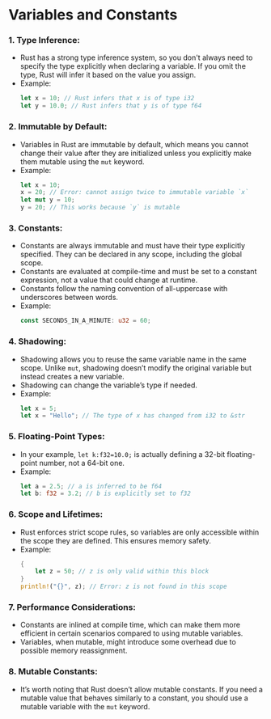 # Variables and Constants

### 1. **Type Inference**:
   - Rust has a strong type inference system, so you don't always need to specify the type explicitly when declaring a variable. If you omit the type, Rust will infer it based on the value you assign.
   - Example:
     ```rust
     let x = 10; // Rust infers that x is of type i32
     let y = 10.0; // Rust infers that y is of type f64
     ```

### 2. **Immutable by Default**:
   - Variables in Rust are immutable by default, which means you cannot change their value after they are initialized unless you explicitly make them mutable using the `mut` keyword.
   - Example:
     ```rust
     let x = 10;
     x = 20; // Error: cannot assign twice to immutable variable `x`
     let mut y = 10;
     y = 20; // This works because `y` is mutable
     ```

### 3. **Constants**:
   - Constants are always immutable and must have their type explicitly specified. They can be declared in any scope, including the global scope.
   - Constants are evaluated at compile-time and must be set to a constant expression, not a value that could change at runtime.
   - Constants follow the naming convention of all-uppercase with underscores between words.
   - Example:
     ```rust
     const SECONDS_IN_A_MINUTE: u32 = 60;
     ```

### 4. **Shadowing**:
   - Shadowing allows you to reuse the same variable name in the same scope. Unlike `mut`, shadowing doesn’t modify the original variable but instead creates a new variable.
   - Shadowing can change the variable’s type if needed.
   - Example:
     ```rust
     let x = 5;
     let x = "Hello"; // The type of x has changed from i32 to &str
     ```

### 5. **Floating-Point Types**:
   - In your example, `let k:f32=10.0;` is actually defining a 32-bit floating-point number, not a 64-bit one.
   - Example:
     ```rust
     let a = 2.5; // a is inferred to be f64
     let b: f32 = 3.2; // b is explicitly set to f32
     ```

### 6. **Scope and Lifetimes**:
   - Rust enforces strict scope rules, so variables are only accessible within the scope they are defined. This ensures memory safety.
   - Example:
     ```rust
     {
         let z = 50; // z is only valid within this block
     }
     println!("{}", z); // Error: z is not found in this scope
     ```

### 7. **Performance Considerations**:
   - Constants are inlined at compile time, which can make them more efficient in certain scenarios compared to using mutable variables.
   - Variables, when mutable, might introduce some overhead due to possible memory reassignment.

### 8. **Mutable Constants**:
   - It’s worth noting that Rust doesn’t allow mutable constants. If you need a mutable value that behaves similarly to a constant, you should use a mutable variable with the `mut` keyword.

